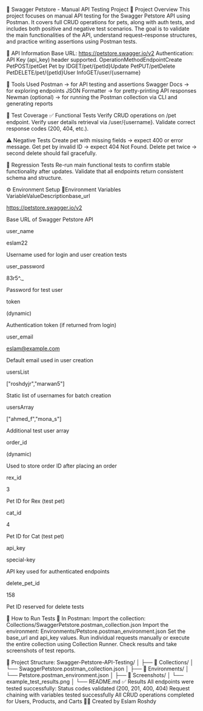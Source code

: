 🐾 Swagger Petstore - Manual API Testing Project
📌 Project Overview
This project focuses on manual API testing for the Swagger Petstore API using Postman.
It covers full CRUD operations for pets, along with auth tests, and includes both positive and negative test scenarios.
The goal is to validate the main functionalities of the API, understand request–response structures, and practice writing assertions using Postman tests.



🔗 API Information
Base URL: https://petstore.swagger.io/v2
Authentication: API Key (api_key) header supported.
OperationMethodEndpointCreate PetPOST/petGet Pet by IDGET/pet/{petId}Update PetPUT/petDelete PetDELETE/pet/{petId}User InfoGET/user/{username}




🧪 Tools Used
Postman → for API testing and assertions
Swagger Docs → for exploring endpoints
JSON Formatter → for pretty-printing API responses
Newman (optional) → for running the Postman collection via CLI and generating reports




🧩 Test Coverage
✅ Functional Tests
Verify CRUD operations on /pet endpoint.
Verify user details retrieval via /user/{username}.
Validate correct response codes (200, 404, etc.).

⚠️ Negative Tests
Create pet with missing fields → expect 400 or error message.
Get pet by invalid ID → expect 404 Not Found.
Delete pet twice → second delete should fail gracefully.

🔁 Regression Tests
Re-run main functional tests to confirm stable functionality after updates.
Validate that all endpoints return consistent schema and structure.




⚙️ Environment Setup
🔸Environment Variables
VariableValueDescriptionbase_url





https://petstore.swagger.io/v2





Base URL of Swagger Petstore API





user_name





eslam22





Username used for login and user creation tests





user_password





83r5^._





Password for test user





token





(dynamic)





Authentication token (if returned from login)





user_email





eslam@example.com





Default email used in user creation





usersList





["roshdyjr","marwan5"]





Static list of usernames for batch creation





usersArray





["ahmed_f","mona_s"]





Additional test user array





order_id





(dynamic)





Used to store order ID after placing an order





rex_id





3





Pet ID for Rex (test pet)





cat_id





4





Pet ID for Cat (test pet)





api_key





special-key





API key used for authenticated endpoints





delete_pet_id





158





Pet ID reserved for delete tests






🚀 How to Run Tests
🧭 In Postman:
Import the collection:
 Collections/SwaggerPetstore.postman_collection.json
Import the environment:
 Environments/Petstore.postman_environment.json
Set the base_url and api_key values.
Run individual requests manually or execute the entire collection using Collection Runner.
Check results and take screenshots of test reports.

📂 Project Structure:
Swagger-Petstore-API-Testing/
│
├── 📁 Collections/
│ └── SwaggerPetstore.postman_collection.json
│
├── 📁 Environments/
│ └── Petstore.postman_environment.json
│
├── 📁 Screenshots/
│ └── example_test_results.png
│
└── README.md
✅ Results
All endpoints were tested successfully:
Status codes validated (200, 201, 400, 404)
Request chaining with variables tested successfully
All CRUD operations completed for Users, Products, and Carts
🧑‍💻 Created by Eslam Roshdy
